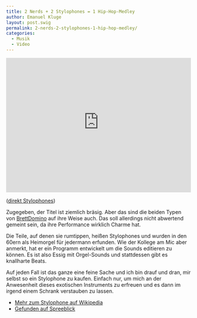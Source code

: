 ```yaml
---
title: 2 Nerds + 2 Stylophones = 1 Hip-Hop-Medley
author: Emanuel Kluge
layout: post.swig
permalink: 2-nerds-2-stylophones-1-hip-hop-medley/
categories:
  - Musik
  - Video
---
```


<div style="position: relative; max-width: 660px; padding-top: 72.727273%; margin: 1em 0; overflow: hidden">
  <iframe width="640" height="480" src="https://www.youtube-nocookie.com/embed/hELTtsBRie4?rel=0" frameborder="0" allowfullscreen style="position: absolute; top: 0; right: 0; bottom: 0; left: 0; width: 100%; height: 100%"></iframe>
</div>

([direkt Stylophones][youtube])

Zugegeben, der Titel ist ziemlich bräsig. Aber das sind die beiden Typen von [BrettDomino][brettdomino] auf ihre Weise auch. Das soll allerdings nicht abwertend gemeint sein, da ihre Performance wirklich Charme hat.

Die Teile, auf denen sie rumtippen, heißen Stylophones und wurden in den 60ern als Heimorgel für jedermann erfunden. Wie der Kollege am Mic aber anmerkt, hat er ein Programm entwickelt um die Sounds editieren zu können. Es ist also Essig mit Orgel-Sounds und stattdessen gibt es knallharte Beats.

Auf jeden Fall ist das ganze eine feine Sache und ich bin drauf und dran, mir selbst so ein Stylophone zu kaufen. Einfach nur, um mich an der Anwesenheit dieses exotischen Instruments zu erfreuen und es dann im irgend einem Schrank verstauben zu lassen.

  * [Mehr zum Stylophone auf Wikipedia][wikipedia]
  * [Gefunden auf Spreeblick][spreeblick]

[youtube]: http://www.youtube.com/watch?v=hELTtsBRie4
[brettdomino]: http://brettdomino.com/
[wikipedia]: http://de.wikipedia.org/wiki/Stylophone
[spreeblick]: http://www.spreeblick.com/2009/10/14/brett-domino-stylophone-beatbox-hiphop-medley/
